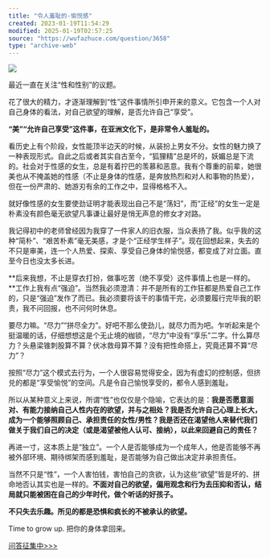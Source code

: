 ```yaml
---
title: "令人羞耻的-愉悦感"
created: 2023-01-19T11:54:29
modified: 2025-01-19T02:57:25
source: "https://wufazhuce.com/question/3658"
type: "archive-web"
---
```


![](http://image.wufazhuce.com/Fm0ULu9pkyP8RqD-_qQJt-dOygdP)

最近一直在关注“性和性别”的议题。

花了很大的精力，才逐渐理解到“性”这件事情所引申开来的意义。它包含一个人对自己身体的看法，对自己欲望的理解，是否允许自己“享受”。

**“美”“允许自己享受”这件事，在亚洲文化下，是非常令人羞耻的。**

看历史上有个阶段，女性能顶半边天的时候，从装扮上男女不分。女性的魅力换了一种表现形式。自此之后或者其实自古至今，“狐狸精”总是坏的，妖媚总是下流的。社会对于性感的女生，总是有着拧巴的羡慕和恶意。我有个尊重的前辈，她很美也从不掩盖她的性感（不止是身体的性感，是奔放热烈和对人和事物的热爱），但在一份严肃的、她游刃有余的工作之中，显得格格不入。

就好像性感的女生要使劲证明才能表现出自己不是“荡妇”，而“正经”的女生一定是朴素没有颜色毫无欲望凡事谦让最好是悄无声息的修女才对路。

我记得初中的老师曾经因为我穿了一件家人的旧衣服，当众表扬了我。似乎我的这种“简朴”、“艰苦朴素”毫无美感，才是个“正经学生样子”。现在回想起来，失去的不只是审美，连一个人热爱、探索、享受自己身体的愉悦感，都变成了对立面。直至今日也没太多长进。

**后来我想，不止是穿衣打扮，做事吃苦（绝不享受）这件事情上也是一样的。**工作上我有点“强迫”。当然我必须澄清：并不是所有的工作狂都是热爱自己工作的，只是“强迫”发作了而已。我必须要将该干的事情干完，必须要履行完毕我的职责，我不问回报，也不问何时休息。

要尽力嘛。“尽力”“拼尽全力”。好吧不那么使劲儿，就尽力而为吧。乍听起来是个挺温暖的话，仔细想想这是个无止境的枷锁，“尽力”中没有“享乐”二字。什么算尽力？头悬梁锥刺股算不算？伏冰救母算不算？没有把性命搭上，究竟还算不算“尽力”？

按照“尽力”这个模式去行为，一个人很容易觉得安全，因为有虚幻的控制感，但挤兑的都是“享受愉悦”的空间。凡是令自己愉悦享受的，都令人感到羞耻。

所以从某种意义上来说，所谓“性”也仅仅是个隐喻，它表达的是：**我是否愿意面对、有能力接纳自己人性内在的欲望，并与之相处？我是否允许自己心理上长大，成为一个能够照顾自己、承担责任的女性/男性？我是否还在渴望他人来替代我们做关于我们自己的决定（或是渴望被他人认可、接纳），以此来回避自己的责任？**

再进一寸，这本质上是“独立”。一个人是否能够成为一个成年人，他是否能够不再被外部环境、期待绑架而感到羞耻，是否能够为自己做出决定并承担责任。

当然不只是“性”，一个人害怕钱，害怕自己的贪欲，认为这些“欲望”皆是坏的、拼命地否认其实也是一样的。**不面对自己的欲望，偏用观念和行为去压抑和否认，结局就只能被困在自己的少年时代，做个听话的好孩子。**

**不只失去乐趣。所见的都是恐惧和疯长的不被承认的欲望。**

Time to grow up. 把你的身体拿回来。

[问答征集中>>>](https://jinshuju.net/f/H4SS9U)
